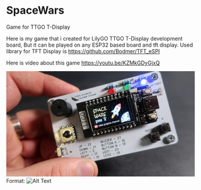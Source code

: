 # SpaceWars
Game for TTGO T-Display 

Here is my game that i created for LilyGO TTGO T-Display development board, But it can be played
on any ESP32 based board and tft display. Used library for TFT Display is https://github.com/Bodmer/TFT_eSPI

Here is video about this game 
https://youtu.be/KZMkGDyGjxQ

![GitHub Logo](/tuumb.JPG)
Format: ![Alt Text](url)